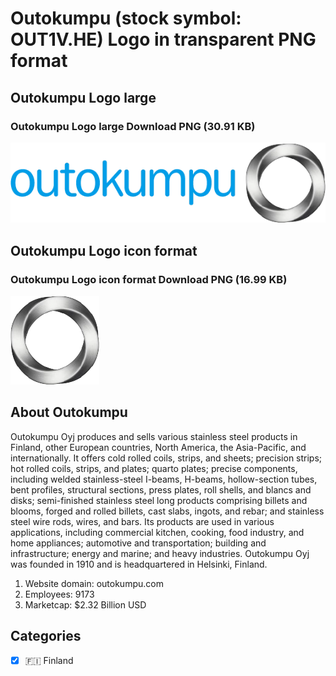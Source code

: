 # Outokumpu (stock symbol: OUT1V.HE) Logo in transparent PNG format

## Outokumpu Logo large

### Outokumpu Logo large Download PNG (30.91 KB)

![Outokumpu Logo large Download PNG (30.91 KB)](/img/orig/OUT1V.HE_BIG-2f7abb78.png)

## Outokumpu Logo icon format

### Outokumpu Logo icon format Download PNG (16.99 KB)

![Outokumpu Logo icon format Download PNG (16.99 KB)](/img/orig/OUT1V.HE-62b37ff5.png)

## About Outokumpu

Outokumpu Oyj produces and sells various stainless steel products in Finland, other European countries, North America, the Asia-Pacific, and internationally. It offers cold rolled coils, strips, and sheets; precision strips; hot rolled coils, strips, and plates; quarto plates; precise components, including welded stainless-steel I-beams, H-beams, hollow-section tubes, bent profiles, structural sections, press plates, roll shells, and blancs and disks; semi-finished stainless steel long products comprising billets and blooms, forged and rolled billets, cast slabs, ingots, and rebar; and stainless steel wire rods, wires, and bars. Its products are used in various applications, including commercial kitchen, cooking, food industry, and home appliances; automotive and transportation; building and infrastructure; energy and marine; and heavy industries. Outokumpu Oyj was founded in 1910 and is headquartered in Helsinki, Finland.

1. Website domain: outokumpu.com
2. Employees: 9173
3. Marketcap: $2.32 Billion USD


## Categories
- [x] 🇫🇮 Finland
